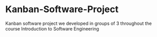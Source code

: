 # Kanban-Software-Project
Kanban software project we developed in groups of 3 throughout the course Introduction to Software Engineering
